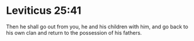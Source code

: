 # Leviticus 25:41

Then he shall go out from you, he and his children with him, and go back to his own clan and return to the possession of his fathers.
